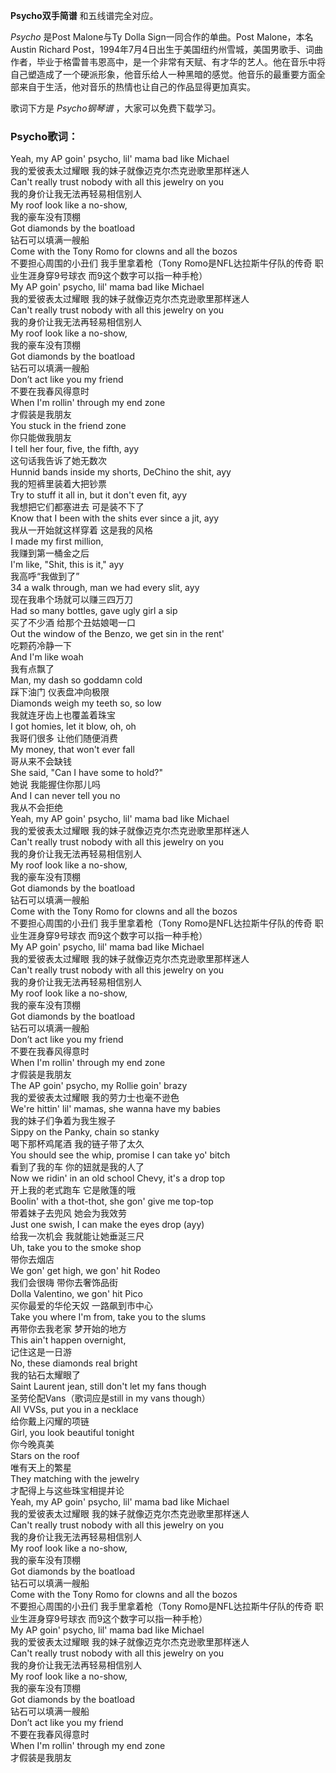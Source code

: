 

**Psycho双手简谱** 和五线谱完全对应。

_Psycho_ 是Post Malone与Ty Dolla Sign一同合作的单曲。Post Malone，本名Austin Richard
Post，1994年7月4日出生于美国纽约州雪城，美国男歌手、词曲作者，毕业于格雷普韦恩高中，是一个非常有天赋、有才华的艺人。他在音乐中将自己塑造成了一个硬派形象，他音乐给人一种黑暗的感觉。他音乐的最重要方面全部来自于生活，他对音乐的热情也让自己的作品显得更加真实。

歌词下方是 _Psycho钢琴谱_ ，大家可以免费下载学习。

### Psycho歌词：

Yeah, my AP goin' psycho, lil' mama bad like Michael  
我的爱彼表太过耀眼 我的妹子就像迈克尔杰克逊歌里那样迷人  
Can't really trust nobody with all this jewelry on you  
我的身价让我无法再轻易相信别人  
My roof look like a no-show,  
我的豪车没有顶棚  
Got diamonds by the boatload  
钻石可以填满一艘船  
Come with the Tony Romo for clowns and all the bozos  
不要担心周围的小丑们 我手里拿着枪（Tony Romo是NFL达拉斯牛仔队的传奇 职业生涯身穿9号球衣 而9这个数字可以指一种手枪）  
My AP goin' psycho, lil' mama bad like Michael  
我的爱彼表太过耀眼 我的妹子就像迈克尔杰克逊歌里那样迷人  
Can't really trust nobody with all this jewelry on you  
我的身价让我无法再轻易相信别人  
My roof look like a no-show,  
我的豪车没有顶棚  
Got diamonds by the boatload  
钻石可以填满一艘船  
Don’t act like you my friend  
不要在我春风得意时  
When I'm rollin' through my end zone  
才假装是我朋友  
You stuck in the friend zone  
你只能做我朋友  
I tell her four, five, the fifth, ayy  
这句话我告诉了她无数次  
Hunnid bands inside my shorts, DeChino the shit, ayy  
我的短裤里装着大把钞票  
Try to stuff it all in, but it don't even fit, ayy  
我想把它们都塞进去 可是装不下了  
Know that I been with the shits ever since a jit, ayy  
我从一开始就这样穿着 这是我的风格  
I made my first million,  
我赚到第一桶金之后  
I'm like, "Shit, this is it," ayy  
我高呼“我做到了”  
34 a walk through, man we had every slit, ayy  
现在我串个场就可以赚三四万刀  
Had so many bottles, gave ugly girl a sip  
买了不少酒 给那个丑姑娘喝一口  
Out the window of the Benzo, we get sin in the rent'  
吃颗药冷静一下  
And I'm like woah  
我有点飘了  
Man, my dash so goddamn cold  
踩下油门 仪表盘冲向极限  
Diamonds weigh my teeth so, so low  
我就连牙齿上也覆盖着珠宝  
I got homies, let it blow, oh, oh  
我哥们很多 让他们随便消费  
My money, that won't ever fall  
哥从来不会缺钱  
She said, "Can I have some to hold?"  
她说 我能握住你那儿吗  
And I can never tell you no  
我从不会拒绝  
Yeah, my AP goin' psycho, lil' mama bad like Michael  
我的爱彼表太过耀眼 我的妹子就像迈克尔杰克逊歌里那样迷人  
Can't really trust nobody with all this jewelry on you  
我的身价让我无法再轻易相信别人  
My roof look like a no-show,  
我的豪车没有顶棚  
Got diamonds by the boatload  
钻石可以填满一艘船  
Come with the Tony Romo for clowns and all the bozos  
不要担心周围的小丑们 我手里拿着枪（Tony Romo是NFL达拉斯牛仔队的传奇 职业生涯身穿9号球衣 而9这个数字可以指一种手枪）  
My AP goin' psycho, lil' mama bad like Michael  
我的爱彼表太过耀眼 我的妹子就像迈克尔杰克逊歌里那样迷人  
Can't really trust nobody with all this jewelry on you  
我的身价让我无法再轻易相信别人  
My roof look like a no-show,  
我的豪车没有顶棚  
Got diamonds by the boatload  
钻石可以填满一艘船  
Don’t act like you my friend  
不要在我春风得意时  
When I'm rollin' through my end zone  
才假装是我朋友  
The AP goin' psycho, my Rollie goin' brazy  
我的爱彼表太过耀眼 我的劳力士也毫不逊色  
We're hittin' lil' mamas, she wanna have my babies  
我的妹子们争着为我生猴子  
Sippy on the Panky, chain so stanky  
喝下那杯鸡尾酒 我的链子带了太久  
You should see the whip, promise I can take yo' bitch  
看到了我的车 你的妞就是我的人了  
Now we ridin' in an old school Chevy, it's a drop top  
开上我的老式跑车 它是敞篷的哦  
Boolin' with a thot-thot, she gon' give me top-top  
带着妹子去兜风 她会为我效劳  
Just one swish, I can make the eyes drop (ayy)  
给我一次机会 我就能让她垂涎三尺  
Uh, take you to the smoke shop  
带你去烟店  
We gon' get high, we gon' hit Rodeo  
我们会很嗨 带你去奢饰品街  
Dolla Valentino, we gon' hit Pico  
买你最爱的华伦天奴 一路飙到市中心  
Take you where I'm from, take you to the slums  
再带你去我老家 梦开始的地方  
This ain't happen overnight,  
记住这是一日游  
No, these diamonds real bright  
我的钻石太耀眼了  
Saint Laurent jean, still don't let my fans though  
圣劳伦配Vans（歌词应是still in my vans though）  
All VVSs, put you in a necklace  
给你戴上闪耀的项链  
Girl, you look beautiful tonight  
你今晚真美  
Stars on the roof  
唯有天上的繁星  
They matching with the jewelry  
才配得上与这些珠宝相提并论  
Yeah, my AP goin' psycho, lil' mama bad like Michael  
我的爱彼表太过耀眼 我的妹子就像迈克尔杰克逊歌里那样迷人  
Can't really trust nobody with all this jewelry on you  
我的身价让我无法再轻易相信别人  
My roof look like a no-show,  
我的豪车没有顶棚  
Got diamonds by the boatload  
钻石可以填满一艘船  
Come with the Tony Romo for clowns and all the bozos  
不要担心周围的小丑们 我手里拿着枪（Tony Romo是NFL达拉斯牛仔队的传奇 职业生涯身穿9号球衣 而9这个数字可以指一种手枪）  
My AP goin' psycho, lil' mama bad like Michael  
我的爱彼表太过耀眼 我的妹子就像迈克尔杰克逊歌里那样迷人  
Can't really trust nobody with all this jewelry on you  
我的身价让我无法再轻易相信别人  
My roof look like a no-show,  
我的豪车没有顶棚  
Got diamonds by the boatload  
钻石可以填满一艘船  
Don’t act like you my friend  
不要在我春风得意时  
When I'm rollin' through my end zone  
才假装是我朋友

